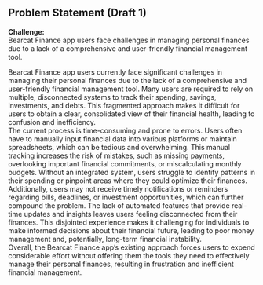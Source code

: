 ## Problem Statement (Draft 1)
**Challenge:** \
Bearcat Finance app users face challenges in managing personal finances due to a lack of a comprehensive and user-friendly financial management tool.

Bearcat Finance app users currently face significant challenges in managing their personal finances due to the lack of a comprehensive and user-friendly financial management tool. Many users are required to rely on multiple, disconnected systems to track their spending, savings, investments, and debts. This fragmented approach makes it difficult for users to obtain a clear, consolidated view of their financial health, leading to confusion and inefficiency. \
The current process is time-consuming and prone to errors. Users often have to manually input financial data into various platforms or maintain spreadsheets, which can be tedious and overwhelming. This manual tracking increases the risk of mistakes, such as missing payments, overlooking important financial commitments, or miscalculating monthly budgets. Without an integrated system, users struggle to identify patterns in their spending or pinpoint areas where they could optimize their finances. \
Additionally, users may not receive timely notifications or reminders regarding bills, deadlines, or investment opportunities, which can further compound the problem. The lack of automated features that provide real-time updates and insights leaves users feeling disconnected from their finances. This disjointed experience makes it challenging for individuals to make informed decisions about their financial future, leading to poor money management and, potentially, long-term financial instability. \
Overall, the Bearcat Finance app’s existing approach forces users to expend considerable effort without offering them the tools they need to effectively manage their personal finances, resulting in frustration and inefficient financial management. 
